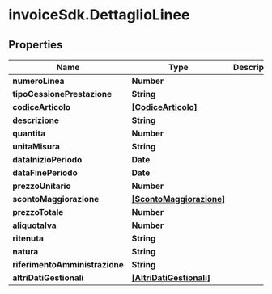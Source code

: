 # invoiceSdk.DettaglioLinee

## Properties

Name | Type | Description | Notes
------------ | ------------- | ------------- | -------------
**numeroLinea** | **Number** |  | [optional] 
**tipoCessionePrestazione** | **String** |  | [optional] 
**codiceArticolo** | [**[CodiceArticolo]**](CodiceArticolo.md) |  | [optional] 
**descrizione** | **String** |  | [optional] 
**quantita** | **Number** |  | [optional] 
**unitaMisura** | **String** |  | [optional] 
**dataInizioPeriodo** | **Date** |  | [optional] 
**dataFinePeriodo** | **Date** |  | [optional] 
**prezzoUnitario** | **Number** |  | [optional] 
**scontoMaggiorazione** | [**[ScontoMaggiorazione]**](ScontoMaggiorazione.md) |  | [optional] 
**prezzoTotale** | **Number** |  | [optional] 
**aliquotaIva** | **Number** |  | [optional] 
**ritenuta** | **String** |  | [optional] 
**natura** | **String** |  | [optional] 
**riferimentoAmministrazione** | **String** |  | [optional] 
**altriDatiGestionali** | [**[AltriDatiGestionali]**](AltriDatiGestionali.md) |  | [optional] 


